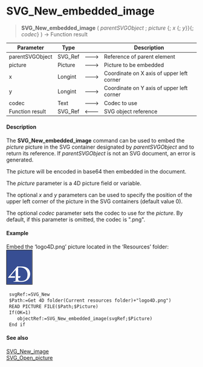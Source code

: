 # SVG_New_embedded_image

>**SVG_New_embedded_image** ( *parentSVGObject* ; *picture* {; *x* {; *y*}}{; *codec*} ) -> Function result

| Parameter | Type |  | Description |
| --- | --- | --- | --- |
| parentSVGObject | SVG_Ref | &#x1F852; | Reference of parent element |
| picture | Picture | &#x1F852; | Picture to be embedded |
| x | Longint | &#x1F852; | Coordinate on X axis of upper left corner |
| y | Longint | &#x1F852; | Coordinate on Y axis of upper left corner |
| codec | Text | &#x1F852; | Codec to use |
| Function result | SVG_Ref | &#x1F850; | SVG object reference |



#### Description 

The **SVG\_New\_embedded\_image** command can be used to embed the *picture* picture in the SVG container designated by *parentSVGObject* and to return its reference. If *parentSVGObject* is not an SVG document, an error is generated.

The picture will be encoded in base64 then embedded in the document.

The *picture* parameter is a 4D picture field or variable.

The optional *x* and *y* parameters can be used to specify the position of the upper left corner of the picture in the SVG containers (default value 0).

The optional *codec* parameter sets the codec to use for the *picture*. By default, if this parameter is omitted, the codec is ".png".

#### Example 

Embed the ‘logo4D.png’ picture located in the ‘Resources’ folder:  
![](../images/pict195077.en.png)

```4d
 svgRef:=SVG_New
 $Path:=Get 4D folder(Current resources folder)+"logo4D.png")
 READ PICTURE FILE($Path;$Picture)
 If(OK=1)
    objectRef:=SVG_New_embedded_image(svgRef;$Picture)
 End if
```

#### See also 

[SVG\_New\_image](SVG%5FNew%5Fimage.md)  
[SVG\_Open\_picture](SVG%5FOpen%5Fpicture.md)  